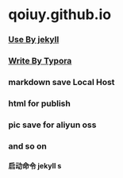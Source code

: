 # qoiuy.github.io

###	[Use By jekyll](http://jekyll.bootcss.com)


###	[Write By Typora](https://typora.io/)

###  markdown save Local Host

### html for publish

### pic save for aliyun oss

### and so on

#### 启动命令 jekyll s
